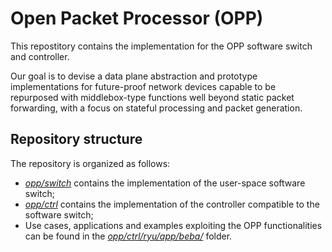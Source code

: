 # Open Packet Processor (OPP)

This repostitory contains the implementation for the OPP software switch and controller.

Our goal is to devise a data plane abstraction and prototype implementations for future-proof network devices capable to be repurposed with middlebox-type functions well beyond static packet forwarding, with a focus on stateful processing and packet generation.

## Repository structure

The repository is organized as follows:

- [*opp/switch*](switch) contains the implementation of the user-space software switch;
- [*opp/ctrl*](ctrl) contains the implementation of the controller compatible to the software switch;
- Use cases, applications and examples exploiting the OPP functionalities can be found in the [*opp/ctrl/ryu/app/beba/*](ctrl/ryu/app/beba) folder.
